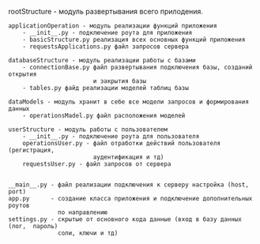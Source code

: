 
rootStructure - модуль развертывания всего прилодения.

    applicationOperation - модуль реализации функций приложения
        - __init__.py - подключение роута для приложения
        - basicStructure.py реализация всех основных функций приложения
        - requestsApplications.py файл запросов сервера

    databaseStructure - модуль реализации работы с базами
        - connectionBase.py файл развертывания подключения базы, созданий открытия
                            и закрытия базы
        - tables.py файд реализации моделей таблиц базы

    dataModels - модуль хранит в себе все модели запросов и формирования данных
        - operationsMadel.py файл расположения моделей

    userStructure - модуль работы с пользователем
        - __init__.py - подключение роута для пользователя
        operationsUser.py - файл отработки действий пользователя (регистрация,
                            аудентификация и тд)
        requestsUser.py - файл запросов от сервера 


    __main__.py - файл реализации подключения к серверу настройка (host, port)
    app.py      - создание класса приложения и подключение дополнительных роутов
                  по направлению
    settings.py - скрытые от основного кода данные (вход в базу данных (лог,  пароль)
                  соли, ключи и тд)
